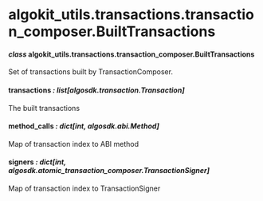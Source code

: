 # algokit_utils.transactions.transaction_composer.BuiltTransactions

#### *class* algokit_utils.transactions.transaction_composer.BuiltTransactions

Set of transactions built by TransactionComposer.

#### transactions *: list[algosdk.transaction.Transaction]*

The built transactions

#### method_calls *: dict[int, algosdk.abi.Method]*

Map of transaction index to ABI method

#### signers *: dict[int, algosdk.atomic_transaction_composer.TransactionSigner]*

Map of transaction index to TransactionSigner
